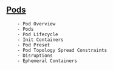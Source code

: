 
## [Pods](https://kubernetes.io/docs/concepts/workloads/pods/)

```
    - Pod Overview
    - Pods
    - Pod Lifecycle
    - Init Containers
    - Pod Preset
    - Pod Topology Spread Constraints
    - Disruptions
    - Ephemeral Containers
```
